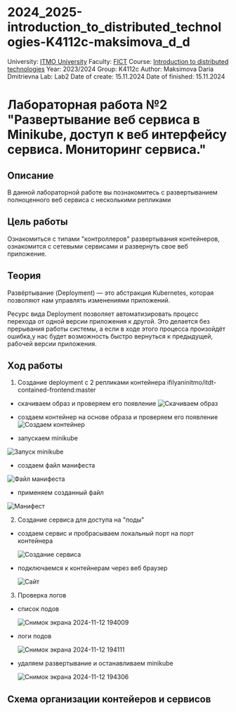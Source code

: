# 2024_2025-introduction_to_distributed_technologies-K4112c-maksimova_d_d
University: [ITMO University](https://itmo.ru/ru/)
Faculty: [FICT](https://fict.itmo.ru)
Course: [Introduction to distributed technologies](https://github.com/itmo-ict-faculty/introduction-to-distributed-technologies)
Year: 2023/2024
Group: K4112c
Author: Maksimova Daria Dmitrievna
Lab: Lab2
Date of create: 15.11.2024
Date of finished: 15.11.2024

# Лабораторная работа №2  "Развертывание веб сервиса в Minikube, доступ к веб интерфейсу сервиса. Мониторинг сервиса."
## Описание
В данной лабораторной работе вы познакомитесь с развертыванием полноценного веб сервиса с несколькими репликами

## Цель работы
Ознакомиться с типами "контроллеров" развертывания контейнеров, ознакомится с сетевыми сервисами и развернуть свое веб приложение.

## Теория
Развёртывание (Deployment) — это абстракция Kubernetes, которая позволяют нам управлять изменениями приложений. 

Ресурс вида Deployment позволяет автоматизировать процесс перехода от одной версии приложения к другой. 
Это делается без прерывания работы системы, а если в ходе этого процесса произойдёт ошибка,у нас будет возможность быстро вернуться к предыдущей, рабочей версии приложения.

## Ход работы
1. Cоздание deployment с 2 репликами контейнера ifilyaninitmo/itdt-contained-frontend:master
- скачиваем образ и проверяем его появление 
![Скачиваем образ](https://github.com/user-attachments/assets/8f73a53c-7d0b-47ab-9859-3e97a25f1389)

- создаем контейнер на основе образа и проверяем его появление
![Создаем контейнер](https://github.com/user-attachments/assets/3333a416-39e4-4897-89c5-1cfd8001b1e9)

-  запускаем minikube
  
![Запуск minikube](https://github.com/user-attachments/assets/5aad332f-54b6-459e-862d-a6001e087cf1)

- создаем файл манифеста

![Файл манифеста](https://github.com/user-attachments/assets/1133a93f-6b25-459c-b0aa-7ebd5bb31328)

- применяем созданный файл
  
![Манифест](https://github.com/user-attachments/assets/5cab8eeb-ebbc-4ffe-a837-ccfe30028249)

2. Создание сервиса для доступа на "поды"
- cоздаем сервис и пробрасываем локальный порт на порт контейнера

  ![Создание сервиса](https://github.com/user-attachments/assets/913d3293-f279-485f-bcbd-44a069011ef4)

- подключаемся к контейнерам через веб браузер
  
  ![Сайт](https://github.com/user-attachments/assets/f4892333-f4fa-4c05-881f-99c5e998f15d)

3. Проверка логов
- список подов

  ![Снимок экрана 2024-11-12 194009](https://github.com/user-attachments/assets/a6eca004-c66a-49b6-84df-3a69a6078f4e)

- логи подов
 
  ![Снимок экрана 2024-11-12 194111](https://github.com/user-attachments/assets/8ba22c7f-4aea-4251-a89f-35ebad12eebd)

- удаляем развертывание и останавливаем minikube
  
  ![Снимок экрана 2024-11-12 194306](https://github.com/user-attachments/assets/7bb9f158-4d53-4b32-ab21-f1858c37f9fe)


## Схема организации контейеров и сервисов




